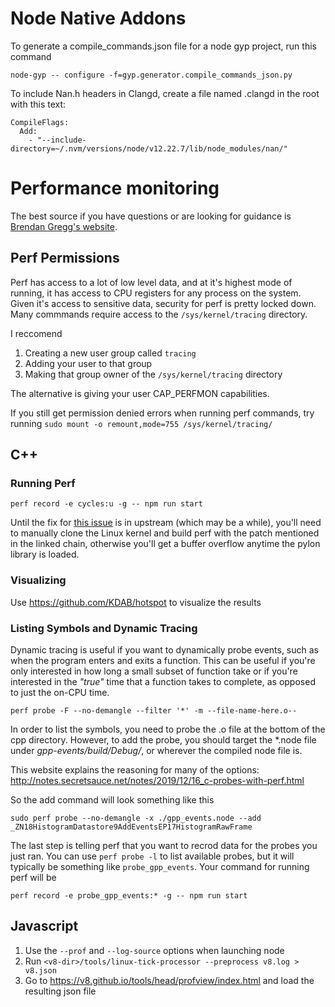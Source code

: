 # Node Native Addons

To generate a compile_commands.json file for a node gyp project, run this command
```
node-gyp -- configure -f=gyp.generator.compile_commands_json.py
```
To include Nan.h headers in Clangd, create a file named .clangd in the root with this text:
```
CompileFlags:
  Add:
    - "--include-directory=~/.nvm/versions/node/v12.22.7/lib/node_modules/nan/"
```

# Performance monitoring

The best source if you have questions or are looking for guidance is [Brendan Gregg's website](https://www.brendangregg.com/perf.html).

## Perf Permissions

Perf has access to a lot of low level data, and at it's highest mode of running, it has access to CPU registers for any process on the system. Given it's access to sensitive data, security for perf is pretty locked down. Many commmands require access to the `/sys/kernel/tracing` directory.

I reccomend

  1. Creating a new user group called `tracing`
  2. Adding your user to that group
  3. Making that group owner of the `/sys/kernel/tracing` directory

The alternative is giving your user CAP_PERFMON capabilities.

If you still get permission denied errors when running perf commands, try running `sudo mount -o remount,mode=755 /sys/kernel/tracing/`

## C++

### Running Perf

`perf record -e cycles:u -g -- npm run start`

Until the fix for [this issue](https://lore.kernel.org/lkml/20230427012841.231729-1-yangjihong1@huawei.com/T/#u) is in upstream (which may be a while), you'll need to manually clone the Linux kernel and build perf with the patch mentioned in the linked chain, otherwise you'll get a buffer overflow anytime the pylon library is loaded.

### Visualizing

Use https://github.com/KDAB/hotspot to visualize the results

### Listing Symbols and Dynamic Tracing

Dynamic tracing is useful if you want to dynamically probe events, such as when the program enters and exits a function. This can be useful if you're only interested in how long a small subset of function take or if you're interested in the *"true"* time that a function takes to complete, as opposed to just the on-CPU time.

`perf probe -F --no-demangle --filter '*' -m --file-name-here.o--`

In order to list the symbols, you need to probe the .o file at the bottom of the cpp directory. However, to add the probe, you should target the \*.node file under *gpp-events/build/Debug/*, or wherever the compiled node file is.

This website explains the reasoning for many of the options: http://notes.secretsauce.net/notes/2019/12/16_c-probes-with-perf.html

So the add command will look something like this

`sudo perf probe --no-demangle -x ./gpp_events.node --add _ZN18HistogramDatastore9AddEventsEP17HistogramRawFrame`

The last step is telling perf that you want to recrod data for the probes you just ran. You can use `perf probe -l` to list available probes, but it will typically be something like `probe_gpp_events`. Your command for running perf will be

`perf record -e probe_gpp_events:* -g -- npm run start`

## Javascript

1. Use the `--prof` and `--log-source` options when launching node
2. Run `<v8-dir>/tools/linux-tick-processor --preprocess v8.log > v8.json`
3. Go to https://v8.github.io/tools/head/profview/index.html and load the resulting json file
